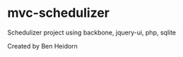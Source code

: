 mvc-schedulizer
===============

Schedulizer project using backbone, jquery-ui, php, sqlite

Created by Ben Heidorn
